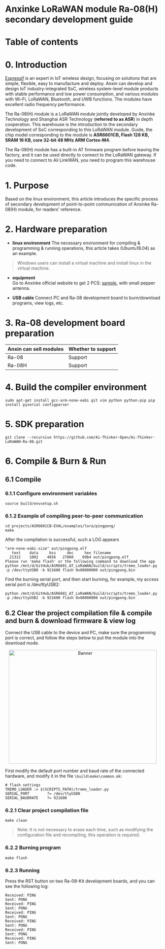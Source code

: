 # Anxinke LoRaWAN module Ra-08(H) secondary development guide
# Table of contents

# <span id = "Introduction">0. Introduction</span>
[Espressif](https://www.espressif.com/zh-hans) is an expert in IoT wireless design, focusing on solutions that are simple, flexible, easy to manufacture and deploy. Anxin can develop and design IoT industry-integrated SoC, wireless system-level module products with stable performance and low power consumption, and various modules with Wi-Fi, LoRaWAN, Bluetooth, and UWB functions. The modules have excellent radio frequency performance.

The Ra-08(H) module is a LoRaWAN module jointly developed by Anxinke Technology and Shanghai ASR Technology (**referred to as ASR**) in depth cooperation. This warehouse is the introduction to the secondary development of SoC corresponding to this LoRaWAN module. Guide, the chip model corresponding to the module is **ASR6601CB, Flash 128 KB, SRAM 16 KB, core 32-bit 48 MHz ARM Cortex-M4**.

The Ra-08(H) module has a built-in AT firmware program before leaving the factory, and it can be used directly to connect to the LoRaWAN gateway. If you need to connect to Ali LinkWAN, you need to program this warehouse code.

# <span id = "aim">1. Purpose</span>
Based on the linux environment, this article introduces the specific process of secondary development of point-to-point communication of Anxinke Ra-08(H) module, for readers' reference.

# <span id = "hardwareprepare">2. Hardware preparation</span>
- **linux environment**
The necessary environment for compiling & programming & running operations, this article takes (Ubuntu18.04) as an example.
> Windows users can install a virtual machine and install linux in the virtual machine.

- **equipment**  
Go to Anxinke official website to get 2 PCS: [sample](https://anxinke.taobao.com), with small pepper antenna.

- **USB cable**
Connect PC and Ra-08 development board to burn/download programs, view logs, etc.

# <span id = "aliyunprepare">3. Ra-08 development board preparation</span>

| Anxin can sell modules | Whether to support |
| -----------------------| ------------------ |
| Ra-08 | Support |
| Ra-08H | Support |
# <span id = "compileprepare">4. Build the compiler environment</span>
```
sudo apt-get install gcc-arm-none-eabi git vim python python-pip pip install pyserial configparser
```

# <span id = "sdkprepare">5. SDK preparation</span>

```
git clone --recursive https://github.com/Ai-Thinker-Open/Ai-Thinker-LoRaWAN-Ra-08.git
```


# <span id = "makeflash">6. Compile & Burn & Run</span>
## 6.1 Compile

### 6.1.1 Configure environment variables

 ```
 source build/envsetup.sh
 ```

### 6.1.2 Example of compiling peer-to-peer communication
```
cd projects/ASR6601CB-EVAL/examples/lora/pingpong/
make
```

After the compilation is successful, such a LOG appears

```
"arm-none-eabi-size" out/pingpong.elf
   text    data     bss     dec     hex filename
  21312    1092    4656   27060    69b4 out/pingpong.elf
Please run 'make flash' or the following command to download the app
python /mnt/d/GitHub/ASR6601_AT_LoRaWAN/build/scripts/tremo_loader.py -p /dev/ttyUSB0 -b 921600 flash 0x08000000 out/pingpong.bin
```

Find the burning serial port, and then start burning, for example, my access serial port is /dev/ttyUSB2:

```
python /mnt/d/GitHub/ASR6601_AT_LoRaWAN/build/scripts/tremo_loader.py -p /dev/ttyUSB2 -b 921600 flash 0x08000000 out/pingpong.bin
```

## 6.2 Clear the project compilation file & compile and burn & download firmware & view log
Connect the USB cable to the device and PC, make sure the programming port is correct, and follow the steps below to put the module into the download mode.

<p align="center">
  <img src="png\connect.png" width="480px" height="370px" alt="Banner" />
</p>


First modify the default port number and baud rate of the connected hardware, and modify it in the file ```\build\make\common.mk```:

```
# flash settings
TREMO_LOADER := $(SCRIPTS_PATH)/tremo_loader.py
SERIAL_PORT        ?= /dev/ttyUSB0
SERIAL_BAUDRATE    ?= 921600
```

### 6.2.1 Clear project compilation file

```
make clean
```
> Note: It is not necessary to erase each time, such as modifying the configuration file and recompiling, this operation is required.

### 6.2.2 Burning program
```
make flash
```

### 6.2.3 Running

Press the RST button on two Ra-08-Kit development boards, and you can see the following log:

```
Received: PING
Sent: PONG
Received: PING
Sent: PONG
Received: PING
Sent: PONG
Received: PING
Sent: PONG
Received: PING
Sent: PONG
Received: PING
Sent: PONG
```
